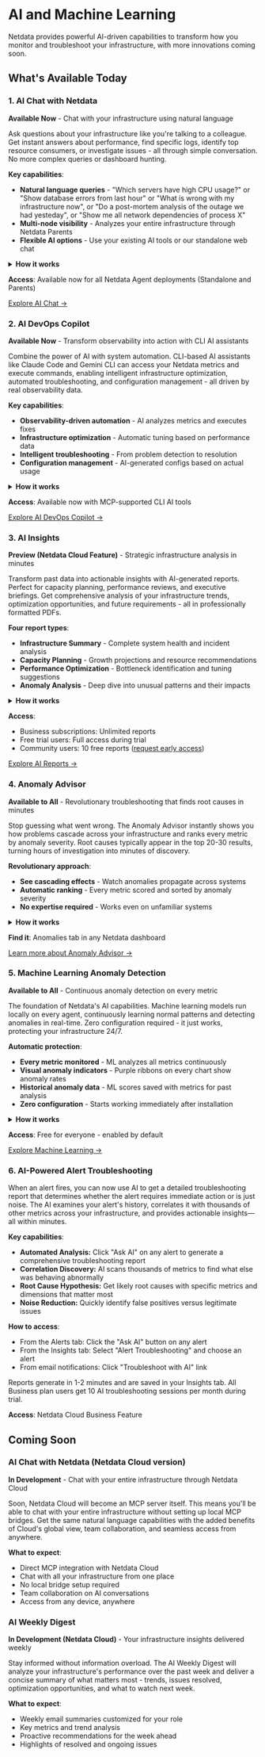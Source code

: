 # AI and Machine Learning

Netdata provides powerful AI-driven capabilities to transform how you monitor and troubleshoot your infrastructure, with more innovations coming soon.

## What's Available Today

### 1. AI Chat with Netdata

**Available Now** - Chat with your infrastructure using natural language

Ask questions about your infrastructure like you're talking to a colleague. Get instant answers about performance, find specific logs, identify top resource consumers, or investigate issues - all through simple conversation. No more complex queries or dashboard hunting.

**Key capabilities**:

- **Natural language queries** - "Which servers have high CPU usage?" or "Show database errors from last hour" or "What is wrong with my infrastructure now", or "Do a post-mortem analysis of the outage we had yesteday", or "Show me all network dependencies of process X"
- **Multi-node visibility** - Analyzes your entire infrastructure through Netdata Parents
- **Flexible AI options** - Use your existing AI tools or our standalone web chat

<details>
<summary><strong>How it works</strong></summary>

- **MCP integration** - You chat with an LLM, that has access to your observability data, via Model Context Protocol (MCP)
- **Choice of AI providers** - Claude, GPT-4, Gemini, and others
- **Two deployment options** - Use an existing AI client that supports MCP, or use a web page chat we created for it (LLM is pay-per-use with API keys)
- **Real-time data access** - Query live metrics, logs, processes, network connections, and system state
- **Secure connection** - LLM has access to your data via the LLM client

</details>

**Access**: Available now for all Netdata Agent deployments (Standalone and Parents)

[Explore AI Chat →](./chat-with-netdata-mcp)

### 2. AI DevOps Copilot

**Available Now** - Transform observability into action with CLI AI assistants

Combine the power of AI with system automation. CLI-based AI assistants like Claude Code and Gemini CLI can access your Netdata metrics and execute commands, enabling intelligent infrastructure optimization, automated troubleshooting, and configuration management - all driven by real observability data.

**Key capabilities**:

- **Observability-driven automation** - AI analyzes metrics and executes fixes
- **Infrastructure optimization** - Automatic tuning based on performance data
- **Intelligent troubleshooting** - From problem detection to resolution
- **Configuration management** - AI-generated configs based on actual usage

<details>
<summary><strong>How it works</strong></summary>

- **MCP-enabled CLI tools** - Claude Code, Gemini CLI, and others
- **Bidirectional integration** - Read metrics, execute commands
- **Context-aware decisions** - AI understands your infrastructure state
- **Safe execution** - Review AI suggestions before implementation
- **Team collaboration** - Share configurations via version control

</details>

**Access**: Available now with MCP-supported CLI AI tools

[Explore AI DevOps Copilot →](./ai-devops-copilot/ai-devops-copilot)

### 3. AI Insights

**Preview (Netdata Cloud Feature)** - Strategic infrastructure analysis in minutes

Transform past data into actionable insights with AI-generated reports. Perfect for capacity planning, performance reviews, and executive briefings. Get comprehensive analysis of your infrastructure trends, optimization opportunities, and future requirements - all in professionally formatted PDFs.

**Four report types**:

- **Infrastructure Summary** - Complete system health and incident analysis
- **Capacity Planning** - Growth projections and resource recommendations
- **Performance Optimization** - Bottleneck identification and tuning suggestions
- **Anomaly Analysis** - Deep dive into unusual patterns and their impacts

<details>
<summary><strong>How it works</strong></summary>

- **2-3 minute generation** - Analyzes historical data comprehensively
- **PDF downloads** - Professional reports ready for sharing
- **Embedded visualizations** - Charts and graphs from your actual data
- **Executive-ready** - Clear summaries with technical details included
- **Secure processing** - Data analyzed then immediately discarded

</details>

**Access**:

- Business subscriptions: Unlimited reports
- Free trial users: Full access during trial
- Community users: 10 free reports ([request early access](https://discord.gg/mPZ6WZKKG2))

[Explore AI Reports →](./ai-insights)


### 4. Anomaly Advisor

**Available to All** - Revolutionary troubleshooting that finds root causes in minutes

Stop guessing what went wrong. The Anomaly Advisor instantly shows you how problems cascade across your infrastructure and ranks every metric by anomaly severity. Root causes typically appear in the top 20-30 results, turning hours of investigation into minutes of discovery.

**Revolutionary approach**:

- **See cascading effects** - Watch anomalies propagate across systems
- **Automatic ranking** - Every metric scored and sorted by anomaly severity
- **No expertise required** - Works even on unfamiliar systems

<details>
<summary><strong>How it works</strong></summary>

- **Data-driven analysis** - No hypotheses needed, the data reveals the story
- **Influence tracking** - Shows what influenced and what was influenced
- **Time window analysis** - Highlight any incident period for investigation
- **Scale-agnostic** - Works identically from 10 to 10,000 nodes
- **Visual propagation** - See anomaly clusters and cascades instantly

</details>

**Find it**: Anomalies tab in any Netdata dashboard

[Learn more about Anomaly Advisor →](./anomaly-advisor)

### 5. Machine Learning Anomaly Detection

**Available to All** - Continuous anomaly detection on every metric

The foundation of Netdata's AI capabilities. Machine learning models run locally on every agent, continuously learning normal patterns and detecting anomalies in real-time. Zero configuration required - it just works, protecting your infrastructure 24/7.

**Automatic protection**:

- **Every metric monitored** - ML analyzes all metrics continuously
- **Visual anomaly indicators** - Purple ribbons on every chart show anomaly rates
- **Historical anomaly data** - ML scores saved with metrics for past analysis
- **Zero configuration** - Starts working immediately after installation

<details>
<summary><strong>How it works</strong></summary>

- **Local ML engine** - Runs on every Netdata Agent, no cloud dependency
- **Multiple models** - Consensus approach reduces noise and false positives by 99%
- **Integrated storage** - Anomaly scores saved in the database with metrics
- **Historical queries** - Query past anomaly rates just like any other metric
- **Visual integration** - Purple anomaly ribbons appear on all charts automatically
- **Minimal overhead** - Designed for production environments
- **Privacy by design** - Your data never leaves your infrastructure

</details>

**Access**: Free for everyone - enabled by default

[Explore Machine Learning →](./machine-learning-anomaly-detection)

### 6. AI-Powered Alert Troubleshooting

When an alert fires, you can now use AI to get a detailed troubleshooting report that determines whether the alert requires immediate action or is just noise. The AI examines your alert's history, correlates it with thousands of other metrics across your infrastructure, and provides actionable insights—all within minutes.

**Key capabilities**:
- **Automated Analysis:** Click "Ask AI" on any alert to generate a comprehensive troubleshooting report
- **Correlation Discovery:** AI scans thousands of metrics to find what else was behaving abnormally
- **Root Cause Hypothesis:** Get likely root causes with specific metrics and dimensions that matter most
- **Noise Reduction:** Quickly identify false positives versus legitimate issues

**How to access**:
- From the Alerts tab: Click the "Ask AI" button on any alert
- From the Insights tab: Select "Alert Troubleshooting" and choose an alert
- From email notifications: Click "Troubleshoot with AI" link

Reports generate in 1-2 minutes and are saved in your Insights tab. All Business plan users get 10 AI troubleshooting sessions per month during trial.

**Access**: Netdata Cloud Business Feature

## Coming Soon

### AI Chat with Netdata (Netdata Cloud version)

**In Development** - Chat with your entire infrastructure through Netdata Cloud

Soon, Netdata Cloud will become an MCP server itself. This means you'll be able to chat with your entire infrastructure without setting up local MCP bridges. Get the same natural language capabilities with the added benefits of Cloud's global view, team collaboration, and seamless access from anywhere.

**What to expect**:

- Direct MCP integration with Netdata Cloud
- Chat with all your infrastructure from one place
- No local bridge setup required
- Team collaboration on AI conversations
- Access from any device, anywhere

### AI Weekly Digest

**In Development (Netdata Cloud)** - Your infrastructure insights delivered weekly

Stay informed without information overload. The AI Weekly Digest will analyze your infrastructure's performance over the past week and deliver a concise summary of what matters most - trends, issues resolved, optimization opportunities, and what to watch next week.

**What to expect**:

- Weekly email summaries customized for your role
- Key metrics and trend analysis
- Proactive recommendations for the week ahead
- Highlights of resolved and ongoing issues
